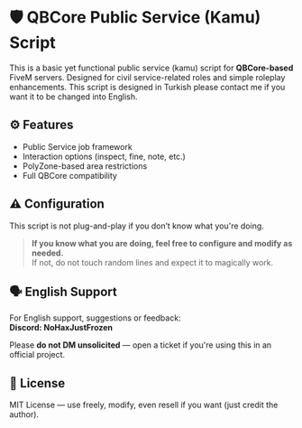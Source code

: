 # 🛡️ QBCore Public Service (Kamu) Script

This is a basic yet functional public service (kamu) script for **QBCore-based** FiveM servers. Designed for civil service-related roles and simple roleplay enhancements. This script is designed in Turkish please contact me if you want it to be changed into English.

## ⚙️ Features

- Public Service job framework
- Interaction options (inspect, fine, note, etc.)
- PolyZone-based area restrictions
- Full QBCore compatibility

## ⚠️ Configuration

This script is not plug-and-play if you don’t know what you're doing.

> **If you know what you are doing, feel free to configure and modify as needed.**  
> If not, do not touch random lines and expect it to magically work.

## 🗣️ English Support

For English support, suggestions or feedback:  
**Discord: NoHaxJustFrozen**

Please **do not DM unsolicited** — open a ticket if you're using this in an official project.

## 📄 License

MIT License — use freely, modify, even resell if you want (just credit the author).

